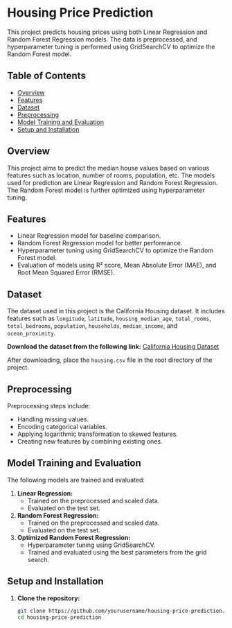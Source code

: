 # Housing Price Prediction

This project predicts housing prices using both Linear Regression and Random Forest Regression models. The data is preprocessed, and hyperparameter tuning is performed using GridSearchCV to optimize the Random Forest model.

## Table of Contents

- [Overview](#overview)
- [Features](#features)
- [Dataset](#dataset)
- [Preprocessing](#preprocessing)
- [Model Training and Evaluation](#model-training-and-evaluation)
- [Setup and Installation](#setup-and-installation)

## Overview

This project aims to predict the median house values based on various features such as location, number of rooms, population, etc. The models used for prediction are Linear Regression and Random Forest Regression. The Random Forest model is further optimized using hyperparameter tuning.

## Features

- Linear Regression model for baseline comparison.
- Random Forest Regression model for better performance.
- Hyperparameter tuning using GridSearchCV to optimize the Random Forest model.
- Evaluation of models using R² score, Mean Absolute Error (MAE), and Root Mean Squared Error (RMSE).

## Dataset

The dataset used in this project is the California Housing dataset. It includes features such as `longitude`, `latitude`, `housing_median_age`, `total_rooms`, `total_bedrooms`, `population`, `households`, `median_income`, and `ocean_proximity`.

**Download the dataset from the following link:**
[California Housing Dataset](https://www.kaggle.com/datasets/camnugent/california-housing-prices)

After downloading, place the `housing.csv` file in the root directory of the project.

## Preprocessing

Preprocessing steps include:
- Handling missing values.
- Encoding categorical variables.
- Applying logarithmic transformation to skewed features.
- Creating new features by combining existing ones.

## Model Training and Evaluation

The following models are trained and evaluated:
1. **Linear Regression:**
   - Trained on the preprocessed and scaled data.
   - Evaluated on the test set.
2. **Random Forest Regression:**
   - Trained on the preprocessed and scaled data.
   - Evaluated on the test set.
3. **Optimized Random Forest Regression:**
   - Hyperparameter tuning using GridSearchCV.
   - Trained and evaluated using the best parameters from the grid search.

## Setup and Installation

1. **Clone the repository:**
   ```bash
   git clone https://github.com/yourusername/housing-price-prediction.git
   cd housing-price-prediction
